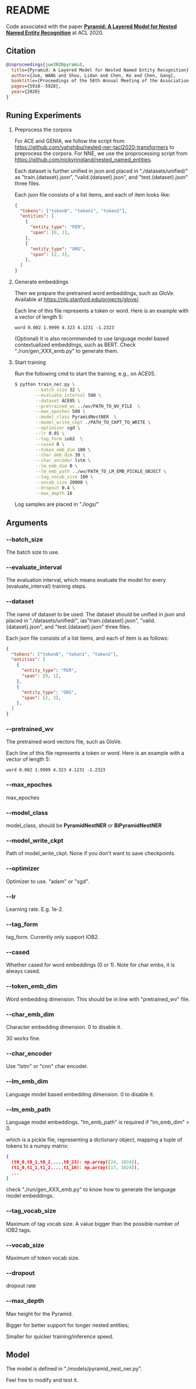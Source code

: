 # README

Code associated with the paper [**Pyramid: A Layered Model for Nested Named Entity Recognition**](https://www.aclweb.org/anthology/2020.acl-main.525/) at ACL 2020.

## Citation

```bibtex
@inproceedings{jue2020pyramid,
  title={Pyramid: A Layered Model for Nested Named Entity Recognition},
  author={Jue, WANG and Shou, Lidan and Chen, Ke and Chen, Gang},
  booktitle={Proceedings of the 58th Annual Meeting of the Association for Computational Linguistics},
  pages={5918--5928},
  year={2020}
}
```

## Runing Experiments

1. Preprocess the corpora

   For ACE and GENIA, we follow the script from https://github.com/yahshibu/nested-ner-tacl2020-transformers to preprocess the corpora. For NNE, we use the proprocessing script from https://github.com/nickyringland/nested_named_entities.

    Each dataset is further unified in json and placed in "./datasets/unified/" as "train.{dataset}.json", "valid.{dataset}.json", and "test.{dataset}.json" three files.

   Each json file consists of a list items, and each of item looks like:

   ```json
   {
     "tokens": ["token0", "token1", "token2"],
     "entities": [
       {
         "entity_type": "PER", 
         "span": [0, 1],
       },
       {
         "entity_type": "ORG", 
         "span": [2, 3],
       },
     ]
   }
   ```

2. Generate embeddings

   Then we prepare the pretrained word embeddings, such as GloVe. Available at https://nlp.stanford.edu/projects/glove/.

   Each line of this file represents a token or word. Here is an example with a vector of length 5:

   ```
   word 0.002 1.9999 4.323 4.1231 -1.2323
   ```

   (Optional) It is also recommended to use language model based contextualized embeddings, such as BERT. Check "./run/gen_XXX_emb.py" to generate them.

3. Start training
   
   Run the following cmd to start the training, e.g., on ACE05.

   ```bash
   $ python train_ner.py \
           --batch_size 32 \
           --evaluate_interval 500 \
           --dataset ACE05 \
           --pretrained_wv ../wv/PATH_TO_WV_FILE  \
           --max_epoches 500 \
           --model_class PyramidNestNER  \
           --model_write_ckpt ./PATH_TO_CKPT_TO_WRITE \
           --optimizer sgd \
           --lr 0.01 \
           --tag_form iob2  \
           --cased 0 \
           --token_emb_dim 100 \
           --char_emb_dim 30 \
           --char_encoder lstm \
           --lm_emb_dim 0 \
           --lm_emb_path ../wv/PATH_TO_LM_EMB_PICKLE_OBJECT \
           --tag_vocab_size 100 \
           --vocab_size 20000 \
           --dropout 0.4 \
           --max_depth 16
   ```
   
   Log samples are placed in "./logs/"
   

## Arguments

### --batch_size

The batch size to use.

### --evaluate_interval

The evaluation interval, which means evaluate the model for every {evaluate_interval} training steps.

### --dataset

The name of dataset to be used. The dataset should be unified in json and placed in "./datasets/unified/", ias"train.{dataset}.json", "valid.{dataset}.json", and "test.{dataset}.json" three files.

Each json file consists of a list items, and each of item is as follows:

```json
{
  "tokens": ["token0", "token1", "token2"],
  "entities": [
    {
      "entity_type": "PER", 
      "span": [0, 1],
    },
    {
      "entity_type": "ORG", 
      "span": [2, 3],
    },
  ]
}
```

### --pretrained_wv

The pretrained word vectors file, such as GloVe.

Each line of this file represents a token or word. Here is an example with a vector of length 5:

```
word 0.002 1.9999 4.323 4.1231 -1.2323
```

### --max_epoches

max_epoches

### --model_class

model_class, should be **PyramidNestNER** or **BiPyramidNestNER**

### --model_write_ckpt

Path of model_write_ckpt. None if you don't want to save checkpoints.

### --optimizer

Optimizer to use. "adam" or "sgd".

### --lr

Learning rate. E.g. 1e-2.

### --tag_form

tag_form. Currently only support IOB2.

### --cased

Whether cased for word embeddings (0 or 1). Note for char embs, it is always cased.

### --token_emb_dim

Word embedding dimension. This should be in line with "pretrained_wv" file.

### --char_emb_dim

Character embedding dimension. 0 to disable it.

30 works fine.

### --char_encoder

Use "lstm" or "cnn" char encoder. 

### --lm_emb_dim

Language model based embedding dimension. 0 to disable it.

### --lm_emb_path

Language model embeddings. "lm_emb_path" is required if "lm_emb_dim" > 0.

which is a pickle file, representing a dictionary object, mapping a tuple of tokens to a numpy matrix:

```json
{
  (t0_0,t0_1,t0_2,...,t0_23): np.array([24, 1024]),
  (t1_0,t1_1,t1_2,...,t1_16): np.array([17, 1024]),
  ...
}
```

check "./run/gen_XXX_emb.py" to know how to generate the language model embeddings.

### --tag_vocab_size

Maximum of tag vocab size. A value bigger than the possible number of IOB2 tags.

### --vocab_size

Maximum of token vocab size.

### --dropout

dropout rate

### --max_depth

Max height for the Pyramid.

Bigger for better support for longer nested entities;

Smaller for quicker training/inference speed.

## Model

The model is defined in "./models/pyramid_nest_ner.py".

Feel free to modify and test it.